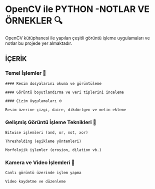 # OpenCV ile PYTHON -NOTLAR VE ÖRNEKLER 🔍

  OpenCV kütüphanesi ile yapılan çeşitli görüntü işleme uygulamaları ve notlar bu projede yer almaktadır.

## İÇERİK

  ### Temel İşlemler 🎨

    #### Resim dosyalarını okuma ve görüntüleme

    #### Görüntü boyutlandırma ve veri tiplerini inceleme

    #### Çizim Uygulamaları 🌐

    Resim üzerine çizgi, daire, dikdörtgen ve metin ekleme

  ### Gelişmiş Görüntü İşleme Teknikleri 🌈

    Bitwise işlemleri (and, or, not, xor)

    Thresholding (eşikleme yöntemleri)

    Morfolojik işlemler (erosion, dilation vb.)

  ### Kamera ve Video İşlemleri 🎥

    Canlı görüntü üzerinde işlem yapma

    Video kaydetme ve düzenleme
